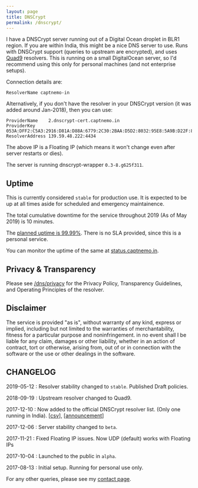 ```yaml
---
layout: page
title: DNSCrypt
permalink: /dnscrypt/
---
```


I have a DNSCrypt server running out of a Digital Ocean droplet in BLR1 region. If you are within India, this might be a nice DNS server to use. Runs with DNSCrypt support (queries to upstream are encrypted), and uses [Quad9](https://www.quad9.net/) resolvers. This is running on a small DigitalOcean server, so I'd recommend using this only for personal machines (and not enterprise setups).

Connection details are:

```
ResolverName captnemo-in
```

Alternatively, if you don't have the resolver in your DNSCrypt version (it was added around Jan-2018), then you can use:

```
ProviderName    2.dnscrypt-cert.captnemo.in
ProviderKey     053A:DFF2:C5A3:2916:D81A:D88A:6779:2C30:2BAA:D5D2:8032:95E8:5A9B:D22F:8687:1E10
ResolverAddress 139.59.48.222:4434
```

The above IP is a Floating IP (which means it won't change even after server restarts or dies).

The server is running dnscrypt-wrapper `0.3-8.g625f311`.

## Uptime

This is currently considered `stable` for production use. It is expected to be up at all times aside for scheduled and emergency maintainence.

The total cumulative downtime for the service throughout 2019 (As of May 2019) is 10 minutes.

The [planned uptime is 99.99%](https://uptime.is/four-nines). There is no SLA provided, since this is a personal service.

You can monitor the uptime of the same at [status.captnemo.in](https://status.captnemo.in/).

## Privacy & Transparency

Please see [/dns/privacy](/dns/privacy) for the Privacy Policy, Transparency Guidelines, and Operating Principles of the resolver.

## Disclaimer

The service is provided "as is", without warranty of any kind, express or implied, including but not limited to the warranties of merchantability, fitness for a particular purpose and noninfringement. in no event shall I be liable for any claim, damages or other liability, whether in an action of contract, tort or otherwise, arising from, out of or in connection with the software or the use or other dealings in the software.

## CHANGELOG

2019-05-12
: Resolver stability changed to `stable`. Published Draft policies.

2018-09-19
: Upstream resolver changed to Quad9.

2017-12-10
: Now added to the official DNSCrypt resolver list. (Only one running in India). [[csv](https://github.com/DNSCrypt/dnscrypt-resolvers/blob/master/v1/dnscrypt-resolvers.csv)], [[announcement](https://twitter.com/captn3m0/status/939568861828997120)]

2017-12-06
: Server stability changed to `beta`.

2017-11-21
: Fixed Floating IP issues. Now UDP (default) works with Floating IPs

2017-10-04
: Launched to the public in `alpha`.

2017-08-13
: Initial setup. Running for personal use only.

For any other queries, please see my [contact page](/contact/).
